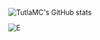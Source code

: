 ![TutlaMC's GitHub stats](https://github-readme-stats-lime-seven-38.vercel.app/api?username=TutlaMC&show_icons=true&theme=radical)

![E](https://github-readme-stats-lime-seven-38.vercel.app/api/top-langs/?username=TutlaMC&theme=radical)
